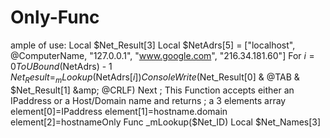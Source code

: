 # Only-Func
ample of use:  Local $Net_Result[3] Local $NetAdrs[5] = ["localhost", @ComputerName, "127.0.0.1", "www.google.com", "216.34.181.60"] For $i = 0 To UBound($NetAdrs) - 1     $Net_Result = _mLookup($NetAdrs[$i])     ConsoleWrite($Net_Result[0] &amp; @TAB &amp; $Net_Result[1] &amp; @CRLF) Next    ; This Function accepts either an IPaddress or a Host/Domain name and returns ; a 3 elements array element[0]=IPaddress element[1]=hostname.domain element[2]=hostnameOnly Func _mLookup($Net_ID)     Local $Net_Names[3]
